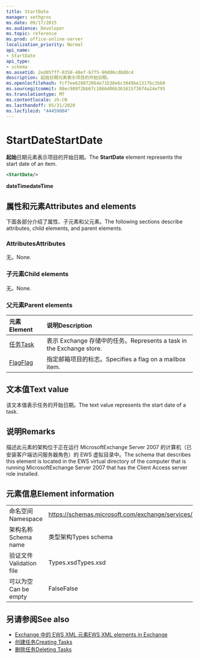 ```yaml
---
title: StartDate
manager: sethgros
ms.date: 09/17/2015
ms.audience: Developer
ms.topic: reference
ms.prod: office-online-server
localization_priority: Normal
api_name:
- StartDate
api_type:
- schema
ms.assetid: 2ed85fff-0358-48ef-b7f5-90d06cd8d8c4
description: 起始日期元素表示项目的开始日期。
ms.openlocfilehash: fcf7ee628872064e71b38e6c3849be1317bc2bb0
ms.sourcegitcommit: 88ec988f2bb67c1866d06b361615f3674a24e795
ms.translationtype: MT
ms.contentlocale: zh-CN
ms.lasthandoff: 05/31/2020
ms.locfileid: "44459004"
---
```

# <a name="startdate"></a><span data-ttu-id="6e94c-103">StartDate</span><span class="sxs-lookup"><span data-stu-id="6e94c-103">StartDate</span></span>

<span data-ttu-id="6e94c-104">**起始**日期元素表示项目的开始日期。</span><span class="sxs-lookup"><span data-stu-id="6e94c-104">The **StartDate** element represents the start date of an item.</span></span> 
  
```xml
<StartDate/>
```

<span data-ttu-id="6e94c-105">**dateTime**</span><span class="sxs-lookup"><span data-stu-id="6e94c-105">**dateTime**</span></span>

## <a name="attributes-and-elements"></a><span data-ttu-id="6e94c-106">属性和元素</span><span class="sxs-lookup"><span data-stu-id="6e94c-106">Attributes and elements</span></span>

<span data-ttu-id="6e94c-107">下面各部分介绍了属性、子元素和父元素。</span><span class="sxs-lookup"><span data-stu-id="6e94c-107">The following sections describe attributes, child elements, and parent elements.</span></span>
  
### <a name="attributes"></a><span data-ttu-id="6e94c-108">Attributes</span><span class="sxs-lookup"><span data-stu-id="6e94c-108">Attributes</span></span>

<span data-ttu-id="6e94c-109">无。</span><span class="sxs-lookup"><span data-stu-id="6e94c-109">None.</span></span>
  
### <a name="child-elements"></a><span data-ttu-id="6e94c-110">子元素</span><span class="sxs-lookup"><span data-stu-id="6e94c-110">Child elements</span></span>

<span data-ttu-id="6e94c-111">无。</span><span class="sxs-lookup"><span data-stu-id="6e94c-111">None.</span></span>
  
### <a name="parent-elements"></a><span data-ttu-id="6e94c-112">父元素</span><span class="sxs-lookup"><span data-stu-id="6e94c-112">Parent elements</span></span>

|<span data-ttu-id="6e94c-113">**元素**</span><span class="sxs-lookup"><span data-stu-id="6e94c-113">**Element**</span></span>|<span data-ttu-id="6e94c-114">**说明**</span><span class="sxs-lookup"><span data-stu-id="6e94c-114">**Description**</span></span>|
|:-----|:-----|
|[<span data-ttu-id="6e94c-115">任务</span><span class="sxs-lookup"><span data-stu-id="6e94c-115">Task</span></span>](task.md) <br/> |<span data-ttu-id="6e94c-116">表示 Exchange 存储中的任务。</span><span class="sxs-lookup"><span data-stu-id="6e94c-116">Represents a task in the Exchange store.</span></span>  <br/> |
|[<span data-ttu-id="6e94c-117">Flag</span><span class="sxs-lookup"><span data-stu-id="6e94c-117">Flag</span></span>](flag.md) <br/> |<span data-ttu-id="6e94c-118">指定邮箱项目的标志。</span><span class="sxs-lookup"><span data-stu-id="6e94c-118">Specifies a flag on a mailbox item.</span></span>  <br/> |
   
## <a name="text-value"></a><span data-ttu-id="6e94c-119">文本值</span><span class="sxs-lookup"><span data-stu-id="6e94c-119">Text value</span></span>

<span data-ttu-id="6e94c-120">该文本值表示任务的开始日期。</span><span class="sxs-lookup"><span data-stu-id="6e94c-120">The text value represents the start date of a task.</span></span>
  
## <a name="remarks"></a><span data-ttu-id="6e94c-121">说明</span><span class="sxs-lookup"><span data-stu-id="6e94c-121">Remarks</span></span>

<span data-ttu-id="6e94c-122">描述此元素的架构位于正在运行 MicrosoftExchange Server 2007 的计算机（已安装客户端访问服务器角色）的 EWS 虚拟目录中。</span><span class="sxs-lookup"><span data-stu-id="6e94c-122">The schema that describes this element is located in the EWS virtual directory of the computer that is running MicrosoftExchange Server 2007 that has the Client Access server role installed.</span></span>
  
## <a name="element-information"></a><span data-ttu-id="6e94c-123">元素信息</span><span class="sxs-lookup"><span data-stu-id="6e94c-123">Element information</span></span>

|||
|:-----|:-----|
|<span data-ttu-id="6e94c-124">命名空间</span><span class="sxs-lookup"><span data-stu-id="6e94c-124">Namespace</span></span>  <br/> |https://schemas.microsoft.com/exchange/services/2006/types  <br/> |
|<span data-ttu-id="6e94c-125">架构名称</span><span class="sxs-lookup"><span data-stu-id="6e94c-125">Schema name</span></span>  <br/> |<span data-ttu-id="6e94c-126">类型架构</span><span class="sxs-lookup"><span data-stu-id="6e94c-126">Types schema</span></span>  <br/> |
|<span data-ttu-id="6e94c-127">验证文件</span><span class="sxs-lookup"><span data-stu-id="6e94c-127">Validation file</span></span>  <br/> |<span data-ttu-id="6e94c-128">Types.xsd</span><span class="sxs-lookup"><span data-stu-id="6e94c-128">Types.xsd</span></span>  <br/> |
|<span data-ttu-id="6e94c-129">可以为空</span><span class="sxs-lookup"><span data-stu-id="6e94c-129">Can be empty</span></span>  <br/> |<span data-ttu-id="6e94c-130">False</span><span class="sxs-lookup"><span data-stu-id="6e94c-130">False</span></span>  <br/> |
   
## <a name="see-also"></a><span data-ttu-id="6e94c-131">另请参阅</span><span class="sxs-lookup"><span data-stu-id="6e94c-131">See also</span></span>

- [<span data-ttu-id="6e94c-132">Exchange 中的 EWS XML 元素</span><span class="sxs-lookup"><span data-stu-id="6e94c-132">EWS XML elements in Exchange</span></span>](ews-xml-elements-in-exchange.md)
- [<span data-ttu-id="6e94c-133">创建任务</span><span class="sxs-lookup"><span data-stu-id="6e94c-133">Creating Tasks</span></span>](https://msdn.microsoft.com/library/0ef97334-e8a0-4f67-a23a-dd9e2bbad49f%28Office.15%29.aspx)
- [<span data-ttu-id="6e94c-134">删除任务</span><span class="sxs-lookup"><span data-stu-id="6e94c-134">Deleting Tasks</span></span>](https://msdn.microsoft.com/library/a3d7e25f-8a35-4901-b1d9-d31f418ab340%28Office.15%29.aspx)

